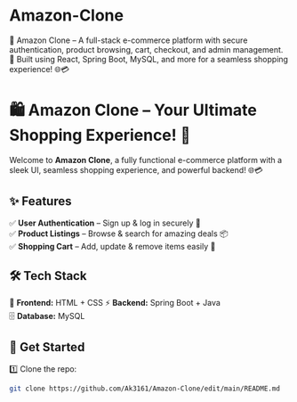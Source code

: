 # Amazon-Clone
🚀 Amazon Clone – A full-stack e-commerce platform with secure authentication, product browsing, cart, checkout, and admin management. 🛒 Built using React, Spring Boot, MySQL, and more for a seamless shopping experience! 🌐💳
# 🛍️ Amazon Clone – Your Ultimate Shopping Experience! 🚀  

Welcome to **Amazon Clone**, a fully functional e-commerce platform with a sleek UI, seamless shopping experience, and powerful backend! 🌐💳  

## ✨ Features  
✅ **User Authentication** – Sign up & log in securely 🔐  
✅ **Product Listings** – Browse & search for amazing deals 📦  
✅ **Shopping Cart** – Add, update & remove items easily 🛒    

## 🛠️ Tech Stack  
🚀 **Frontend:** HTML + CSS 
⚡ **Backend:** Spring Boot + Java  
🗄️ **Database:** MySQL 

## 🚀 Get Started  
1️⃣ Clone the repo:  
   ```bash
   git clone https://github.com/Ak3161/Amazon-Clone/edit/main/README.md

